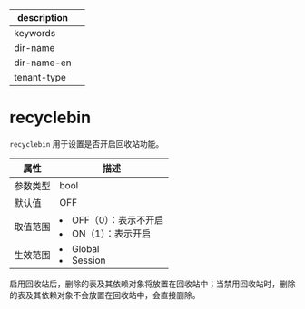 |description||
|---|---|
|keywords||
|dir-name||
|dir-name-en||
|tenant-type||

# recyclebin

`recyclebin` 用于设置是否开启回收站功能。

| **属性** |                                                       **描述**                                                        |
|--------|---------------------------------------------------------------------------------------------------------------------|
| 参数类型   | bool                             |
| 默认值    | OFF                              |
| 取值范围   | <li> OFF（0）：表示不开启   <li> ON（1）：表示开启    |
| 生效范围   | <li> Global   <li> Session             |

启用回收站后，删除的表及其依赖对象将放置在回收站中；当禁用回收站时，删除的表及其依赖对象不会放置在回收站中，会直接删除。
